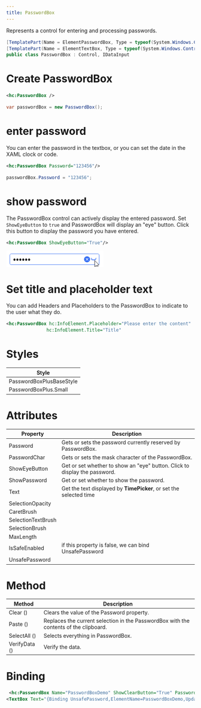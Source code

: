 ```yaml
---
title: PasswordBox
---
```


Represents a control for entering and processing passwords.

``` CS
[TemplatePart(Name = ElementPasswordBox, Type = typeof(System.Windows.Controls.PasswordBox))]
[TemplatePart(Name = ElementTextBox, Type = typeof(System.Windows.Controls.TextBox))]
public class PasswordBox : Control, IDataInput
```
# Create PasswordBox

``` XML
<hc:PasswordBox />
```

``` CS
var passwordBox = new PasswordBox();
```

# enter password
You can enter the password in the textbox, or you can set the date in the XAML clock or code.

``` XML
<hc:PasswordBox Password="123456"/>
```
``` CS
passwordBox.Password = "123456";
```
# show password
The PasswordBox control can actively display the entered password. Set `ShowEyeButton` to `true` and PasswordBox will display an "eye" button. Click this button to display the password you have entered.

``` xml
<hc:PasswordBox ShowEyeButton="True"/>
``` 

![PasswordBox](https://raw.githubusercontent.com/HandyOrg/HandyOrgResource/master/HandyControl/Doc/extend_controls/PasswordBox_2.gif)

# Set title and placeholder text
You can add Headers and Placeholders to the PasswordBox to indicate to the user what they do.

``` XML
<hc:PasswordBox hc:InfoElement.Placeholder="Please enter the content"
               hc:InfoElement.Title="Title"
```

# Styles
|Style|
|-|
|PasswordBoxPlusBaseStyle| 
|PasswordBoxPlus.Small| 

# Attributes
| Property | Description |
| ---------------- | ------------------ |
| Password | Gets or sets the password currently reserved by PasswordBox. |
| PasswordChar | Gets or sets the mask character of the PasswordBox. |
| ShowEyeButton | Get or set whether to show an "eye" button. Click to display the password. |
| ShowPassword | Get or set whether to show the password. |
| Text | Get the text displayed by **TimePicker**, or set the selected time |
| SelectionOpacity | |
| CaretBrush | |
| SelectionTextBrush | |
| SelectionBrush | |
| MaxLength | |
| IsSafeEnabled | if this property is false, we can bind UnsafePassword |
| UnsafePassword | |

# Method
| Method | Description |
| ---------------- | ------------------ |
| Clear () | Clears the value of the Password property. |
| Paste () | Replaces the current selection in the PasswordBox with the contents of the clipboard. |
| SelectAll () | Selects everything in PasswordBox. |
| VerifyData () | Verify the data. |

# Binding
``` xml
 <hc:PasswordBox Name="PasswordBoxDemo" ShowClearButton="True" Password="123456" IsSafeEnabled="False"/>
<TextBox Text="{Binding UnsafePassword,ElementName=PasswordBoxDemo,UpdateSourceTrigger=PropertyChanged}" Margin="0,6,0,0"/>
```
